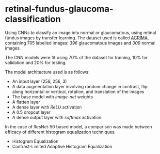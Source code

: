 # retinal-fundus-glaucoma-classification

Using CNNs to classify an image into normal or glaucomatous, using retinal fundus images by transfer learning.
The dataset used is called [ACRIMA](https://figshare.com/s/c2d31f850af14c5b5232), containing 705 labelled images: _396_ glaucomatous images and _309_ normal images.

The CNN models were fit using 70% of the dataset for training, 10% for validation and 20% for testing.

The model architecture used is as follows:

- An input layer (256, 256, 3)
- A data augmentation layer involving random change in contrast, flip along horizontal or vertical, rotation, and translation of the images
- The base model with _image-net_ weights
- A flatten layer
- A dense layer with _ReLU_ activation
- A 0.5 dropout layer
- A dense output layer with _softmax_ activation


In the case of ResNet-50 based model, a comparison was made between efficacy of different histogram equalization techniques.

- Histogram Equalization
- Contrast-Limited Adaptive Histogram Equalization
